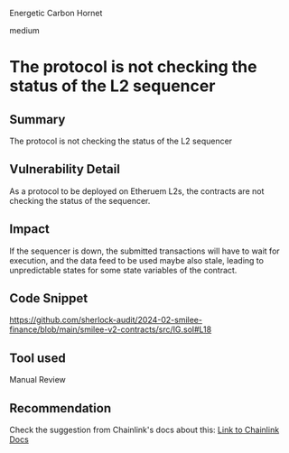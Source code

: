 Energetic Carbon Hornet

medium

# The protocol is not checking the status of the L2 sequencer

## Summary
The protocol is not checking the status of the L2 sequencer

## Vulnerability Detail
As a protocol to be deployed on Etheruem L2s, the contracts are not checking the status of the sequencer.

## Impact
If the sequencer is down, the submitted transactions will have to wait for execution, and the data feed to be used maybe also stale, leading to unpredictable states for some state variables of the contract.

## Code Snippet
https://github.com/sherlock-audit/2024-02-smilee-finance/blob/main/smilee-v2-contracts/src/IG.sol#L18

## Tool used

Manual Review

## Recommendation
Check the suggestion from Chainlink's docs about this: [Link to Chainlink Docs](https://docs.chain.link/data-feeds/l2-sequencer-feeds)